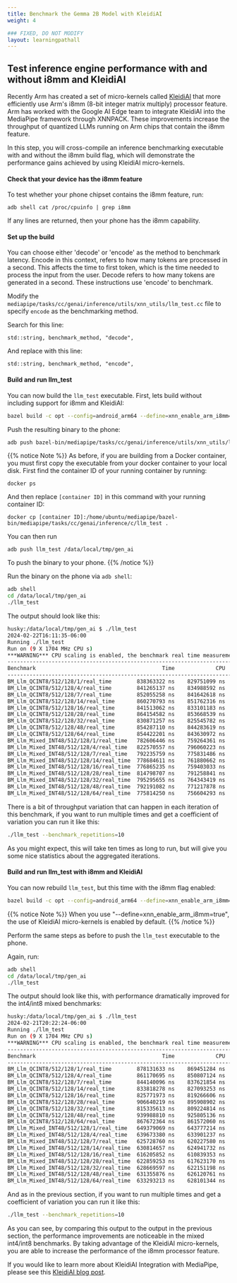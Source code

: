 ```yaml
---
title: Benchmark the Gemma 2B Model with KleidiAI
weight: 4

### FIXED, DO NOT MODIFY
layout: learningpathall
---
```


## Test inference engine performance with and without i8mm and KleidiAI

Recently Arm has created a set of micro-kernels called [KleidiAI](https://gitlab.arm.com/kleidi/kleidiai) that more efficiently use Arm's i8mm (8-bit integer matrix multiply) processor feature. Arm has worked with the Google AI Edge team to integrate KleidiAI into the MediaPipe framework through XNNPACK. These improvements increase the throughput of quantized LLMs running on Arm chips that contain the i8mm feature.

In this step, you will cross-compile an inference benchmarking executable with and without the i8mm build flag, which will demonstrate the performance gains achieved by using KleidiAI micro-kernels.

#### Check that your device has the i8mm feature

To test whether your phone chipset contains the i8mm feature, run:

```
adb shell cat /proc/cpuinfo | grep i8mm
```

If any lines are returned, then your phone has the i8mm capability.


#### Set up the build

You can choose either 'decode' or 'encode' as the method to benchmark latency. Encode in this context, refers to how many tokens are processed in a second. This affects the time to first token, which is the time needed to process the input from the user. Decode refers to how many tokens are generated in a second. These instructions use 'encode' to benchmark.

Modify the `mediapipe/tasks/cc/genai/inference/utils/xnn_utils/llm_test.cc` file to specify `encode` as the benchmarking method. 

Search for this line:

```
std::string, benchmark_method, "decode",
```

And replace with this line:

```
std::string, benchmark_method, "encode",
```

#### Build and run llm_test 

You can now build the `llm_test` executable. First, lets build without including support for i8mm and KleidiAI:

```bash
bazel build -c opt --config=android_arm64 --define=xnn_enable_arm_i8mm=true --define=xnn_enable_kleidiai=false --dynamic_mode=off mediapipe/tasks/cc/genai/inference/utils/xnn_utils:llm_test
```

Push the resulting binary to the phone:

```bash
adb push bazel-bin/mediapipe/tasks/cc/genai/inference/utils/xnn_utils/llm_test /data/local/tmp/gen_ai
```

{{% notice Note %}}
As before, if you are building from a Docker container, you must first copy the executable from your docker container to your local disk. First find the container ID of your running container by running:

```
docker ps
```

And then replace `[container ID]` in this command with your running container ID:

```
docker cp [container ID]:/home/ubuntu/mediapipe/bazel-bin/mediapipe/tasks/cc/genai/inference/c/llm_test .
```

You can then run

```
adb push llm_test /data/local/tmp/gen_ai
```

To push the binary to your phone.
{{% /notice %}}

Run the binary on the phone via `adb shell`:

```bash
adb shell
cd /data/local/tmp/gen_ai
./llm_test
```

The output should look like this:

```bash
husky:/data/local/tmp/gen_ai $ ./llm_test
2024-02-22T16:11:35-06:00
Running ./llm_test
Run on (9 X 1704 MHz CPU s)
***WARNING*** CPU scaling is enabled, the benchmark real time measurements may be noisy and will incur extra overhead.
--------------------------------------------------------------------------------------------------
Benchmark                                        Time             CPU   Iterations UserCounters...
--------------------------------------------------------------------------------------------------
BM_Llm_QCINT8/512/128/1/real_time        838363322 ns    829751099 ns            1 items_per_second=152.678/s
BM_Llm_QCINT8/512/128/4/real_time        841265137 ns    834988592 ns            1 items_per_second=152.152/s
BM_Llm_QCINT8/512/128/7/real_time        852055258 ns    841642618 ns            1 items_per_second=150.225/s
BM_Llm_QCINT8/512/128/14/real_time       860270793 ns    851762316 ns            1 items_per_second=148.79/s
BM_Llm_QCINT8/512/128/16/real_time       841513062 ns    833101183 ns            1 items_per_second=152.107/s
BM_Llm_QCINT8/512/128/28/real_time       864154582 ns    853668539 ns            1 items_per_second=148.122/s
BM_Llm_QCINT8/512/128/32/real_time       830871257 ns    825545782 ns            1 items_per_second=154.055/s
BM_Llm_QCINT8/512/128/48/real_time       854287110 ns    844283619 ns            1 items_per_second=149.833/s
BM_Llm_QCINT8/512/128/64/real_time       854422201 ns    843630972 ns            1 items_per_second=149.809/s
BM_Llm_Mixed_INT48/512/128/1/real_time   782606446 ns    759264361 ns            1 items_per_second=163.556/s
BM_Llm_Mixed_INT48/512/128/4/real_time   822570557 ns    796060223 ns            1 items_per_second=155.61/s
BM_Llm_Mixed_INT48/512/128/7/real_time   792235759 ns    775831486 ns            1 items_per_second=161.568/s
BM_Llm_Mixed_INT48/512/128/14/real_time  778684611 ns    761880662 ns            1 items_per_second=164.38/s
BM_Llm_Mixed_INT48/512/128/16/real_time  776865235 ns    759403033 ns            1 items_per_second=164.765/s
BM_Llm_Mixed_INT48/512/128/28/real_time  814798707 ns    791258841 ns            1 items_per_second=157.094/s
BM_Llm_Mixed_INT48/512/128/32/real_time  795295655 ns    764343419 ns            1 items_per_second=160.946/s
BM_Llm_Mixed_INT48/512/128/48/real_time  792191082 ns    771217878 ns            1 items_per_second=161.577/s
BM_Llm_Mixed_INT48/512/128/64/real_time  775814250 ns    756604293 ns            1 items_per_second=164.988/s
```

There is a bit of throughput variation that can happen in each iteration of this benchmark, if you want to run multiple times and get a coefficient of variation you can run it like this:

```bash
./llm_test --benchmark_repetitions=10
```

As you might expect, this will take ten times as long to run, but will give you some nice statistics about the aggregated iterations.

#### Build and run llm_test with i8mm and KleidiAI

You can now rebuild `llm_test`, but this time with the i8mm flag enabled:

```bash
bazel build -c opt --config=android_arm64 --define=xnn_enable_arm_i8mm=true --dynamic_mode=off mediapipe/tasks/cc/genai/inference/utils/xnn_utils:llm_test
```
{{% notice Note %}}
When you use "--define=xnn_enable_arm_i8mm=true", the use of KleidiAI micro-kernels is enabled by default. 
{{% /notice %}}


Perform the same steps as before to push the `llm_test` executable to the phone.

Again, run:

```bash
adb shell
cd /data/local/tmp/gen_ai
./llm_test
```

The output should look like this, with performance dramatically improved for the int4/int8 mixed benchmarks:

```bash
husky:/data/local/tmp/gen_ai $ ./llm_test
2024-02-21T20:22:24-06:00
Running ./llm_test
Run on (9 X 1704 MHz CPU s)
***WARNING*** CPU scaling is enabled, the benchmark real time measurements may be noisy and will incur extra overhead.
--------------------------------------------------------------------------------------------------
Benchmark                                        Time             CPU   Iterations UserCounters...
--------------------------------------------------------------------------------------------------
BM_Llm_QCINT8/512/128/1/real_time        878131633 ns    869451284 ns            1 items_per_second=145.764/s
BM_Llm_QCINT8/512/128/4/real_time        861170695 ns    850807124 ns            1 items_per_second=148.635/s
BM_Llm_QCINT8/512/128/7/real_time        844140096 ns    837621854 ns            1 items_per_second=151.634/s
BM_Llm_QCINT8/512/128/14/real_time       833818278 ns    827093253 ns            1 items_per_second=153.511/s
BM_Llm_QCINT8/512/128/16/real_time       825771973 ns    819266606 ns            1 items_per_second=155.006/s
BM_Llm_QCINT8/512/128/28/real_time       906640219 ns    895908902 ns            1 items_per_second=141.181/s
BM_Llm_QCINT8/512/128/32/real_time       815335613 ns    809224814 ns            1 items_per_second=156.991/s
BM_Llm_QCINT8/512/128/48/real_time       939988810 ns    925805136 ns            1 items_per_second=136.172/s
BM_Llm_QCINT8/512/128/64/real_time       867672364 ns    861572060 ns            1 items_per_second=147.521/s
BM_Llm_Mixed_INT48/512/128/1/real_time   649379069 ns    643777214 ns            1 items_per_second=197.111/s
BM_Llm_Mixed_INT48/512/128/4/real_time   639673380 ns    633901237 ns            1 items_per_second=200.102/s
BM_Llm_Mixed_INT48/512/128/7/real_time   625728760 ns    620227580 ns            1 items_per_second=204.561/s
BM_Llm_Mixed_INT48/512/128/14/real_time  630814657 ns    624941732 ns            1 items_per_second=202.912/s
BM_Llm_Mixed_INT48/512/128/16/real_time  616205852 ns    610839353 ns            1 items_per_second=207.723/s
BM_Llm_Mixed_INT48/512/128/28/real_time  622859253 ns    617623170 ns            1 items_per_second=205.504/s
BM_Llm_Mixed_INT48/512/128/32/real_time  628669597 ns    622151198 ns            1 items_per_second=203.605/s
BM_Llm_Mixed_INT48/512/128/48/real_time  631355876 ns    626120761 ns            1 items_per_second=202.738/s
BM_Llm_Mixed_INT48/512/128/64/real_time  633293213 ns    628101344 ns            1 items_per_second=202.118/s
```

And as in the previous section, if you want to run multiple times and get a coefficient of variation you can run it like this:

```bash
./llm_test --benchmark_repetitions=10
```

As you can see, by comparing this output to the output in the previous section, the performance improvements are noticeable in the mixed int4/int8 benchmarks. By taking advantage of the KleidiAI micro-kernels, you are able to increase the performance of the i8mm processor feature.

If you would like to learn more about KleidiAI Integration with MediaPipe, please see this [KleidiAI blog post](https://newsroom.arm.com/blog/kleidiai-integration-mediapipe).
